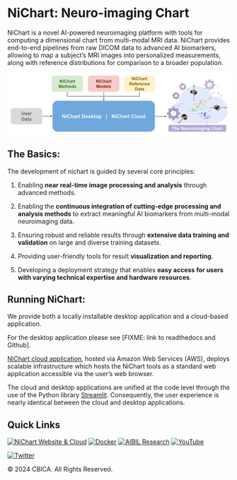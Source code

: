 # NiChart: Neuro-imaging Chart

NiChart is a novel AI-powered neuroimaging platform with tools for computing a dimensional chart from multi-modal MRI data. NiChart provides end-to-end pipelines from raw DICOM data to advanced
AI biomarkers, allowing to map a subject’s MRI images into personalized measurements, along with
reference distributions for comparison to a broader population.

![NiChart flowchart](resources/images/NiChart_Flowchart_v2.svg)

## The Basics:

The development of nichart is guided by several core principles:

1. Enabling **near real-time image processing and analysis** through advanced methods.

2. Enabling the **continuous integration of cutting-edge processing and analysis methods** to extract meaningful AI biomarkers from multi-modal neuroimaging data.

3. Ensuring robust and reliable results through **extensive data training and validation** on large and diverse training datasets.

4. Providing user-friendly tools for result **visualization and reporting**.

5. Developing a deployment strategy that enables **easy access for users with varying technical expertise and hardware resources**.

## Running NiChart:

We provide both a locally installable desktop application and a cloud-based application. 

For the desktop application please see [FIXME: link to readthedocs and Github]. 

[NiChart cloud application](https://neuroimagingchart.com/portal), hosted via Amazon Web Services (AWS), deploys scalable infrastructure which hosts the NiChart tools as a standard web application accessible via the user’s web browser. 

The cloud and desktop applications are unified at the code level through the use of the Python library [Streamlit](https://streamlit.io/). Consequently, the user experience is nearly identical between the cloud and desktop applications.

## Quick Links

[![NiChart Website & Cloud](https://img.shields.io/badge/-Website-blue?style=for-the-badge&logo=world&logoColor=white)](https://neuroimagingchart.com/) [![Docker](https://img.shields.io/badge/docker-%230db7ed.svg?style=for-the-badge&logo=docker&logoColor=white)](https://hub.docker.com/u/cbica) [![AIBIL Research](https://img.shields.io/badge/-Research-blue?style=for-the-badge&logo=google-scholar&logoColor=white)](https://aibil.med.upenn.edu/research/) [![YouTube](https://img.shields.io/badge/YouTube-%23FF0000.svg?style=for-the-badge&logo=YouTube&logoColor=white)](https://www.youtube.com/@NiChart-UPenn)

[![Twitter](https://img.shields.io/twitter/url/https/twitter.com/NiChart_AIBIL.svg?style=social&label=Follow%20%40NiChart_AIBIL)](https://x.com/NiChart_AIBIL)

© 2024 CBICA. All Rights Reserved.
